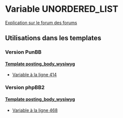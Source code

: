 # Variable UNORDERED_LIST
[Explication sur le forum des forums](http://forum.forumactif.com/t294113-listing-des-variables#UNORDERED_LIST)

## Utilisations dans les templates

### Version PunBB

#### [Template posting_body_wysiwyg](punbb/posting_body_wysiwyg.md)
* [Variable à la ligne 414](../punbb/posting_body_wysiwyg.tpl#L414)

### Version phpBB2

#### [Template posting_body_wysiwyg](subsilver/posting_body_wysiwyg.md)
* [Variable à la ligne 468](../subsilver/posting_body_wysiwyg.tpl#L468)